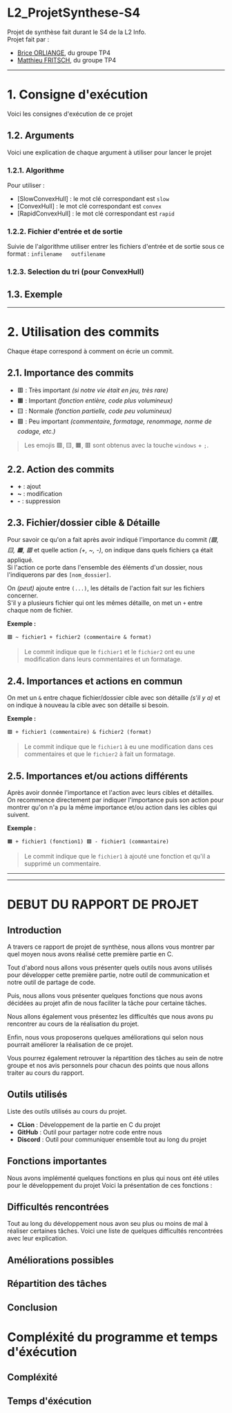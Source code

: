 # L2_ProjetSynthese-S4
Projet de synthèse fait durant le S4 de la L2 Info.  
Projet fait par :
- [Brice ORLIANGE](mailto:briceorl54580@gmail.com), du groupe TP4
- [Matthieu FRITSCH](mailto:mattfritsch98380@gmail.com), du groupe TP4

--------------------------------------
# 1. Consigne d'exécution
Voici les consignes d'exécution de ce projet

## 1.2. Arguments
Voici une explication de chaque argument à utiliser pour lancer le projet
### 1.2.1. Algorithme
Pour utiliser :
- [SlowConvexHull] : le mot clé correspondant est ```slow```
- [ConvexHull] : le mot clé correspondant est ```convex```
- [RapidConvexHull] : le mot clé correspondant est ```rapid```
### 1.2.2. Fichier d'entrée et de sortie
Suivie de l'algorithme utiliser entrer les fichiers d'entrée et de sortie sous ce format :
               ```infilename   outfilename``` 
### 1.2.3. Selection du tri (pour ConvexHull)

## 1.3. Exemple

--------------------------------------

# 2. Utilisation des commits
Chaque étape correspond à comment on écrie un commit.

## 2.1. Importance des commits

- 🟥 : Très important _(si notre vie était en jeu, très rare)_
- 🟧 : Important _(fonction entière, code plus volumineux)_
- 🟨 : Normale _(fonction partielle, code peu volumineux)_
- 🟩 : Peu important _(commentaire, formatage, renommage, norme de codage, etc.)_

> Les emojis 🟩, 🟨, 🟧, 🟥 sont obtenus avec la touche `windows` + `;`.

## 2.2. Action des commits

- **+** : ajout
- **~** : modification
- **-** : suppression

## 2.3. Fichier/dossier cible & Détaille

Pour savoir ce qu'on a fait après avoir indiqué l'importance du commit _(🟩, 🟨, 🟧, 🟥_ et quelle action _(+, ~, -)_,
on indique dans quels fichiers ça était appliqué.  
Si l'action ce porte dans l'ensemble des éléments d'un dossier, nous l'indiquerons par des `[nom_dossier]`.

On _(peut)_ ajoute entre `(...)`, les détails de l'action fait sur les fichiers concerner.  
S'il y a plusieurs fichier qui ont les mêmes détaille, on met un `+` entre chaque nom de fichier.

**Exemple :**
```
🟩 ~ fichier1 + fichier2 (commentaire & format) 
```
> Le commit indique que le `fichier1` et le `fichier2` ont eu une modification dans leurs commentaires et un formatage.

## 2.4. Importances et actions en commun

On met un `&` entre chaque fichier/dossier cible avec son détaille _(s'il y a)_ et on indique à nouveau la cible avec son détaille si besoin.

**Exemple :**
```
🟩 + fichier1 (commentaire) & fichier2 (format)
```
> Le commit indique que le `fichier1` à eu une modification dans ces commentaires et que le `fichier2` à fait un formatage.

## 2.5. Importances et/ou actions différents

Après avoir donnée l'importance et l'action avec leurs cibles et détailles.  
On recommence directement par indiquer l'importance puis son action pour montrer qu'on n'a pu la même importance et/ou action dans les cibles qui suivent.

**Exemple :**
```
🟧 + fichier1 (fonction1) 🟩 - fichier1 (commantaire)
```
> Le commit  indique que le `fichier1` à ajouté une fonction et qu'il a supprimé un commentaire.

--------------------------------------









----------------------------------------
#  DEBUT DU RAPPORT DE PROJET
##  Introduction
A travers ce rapport de projet de synthèse, nous allons vous montrer par quel moyen nous avons réalisé cette première partie en C.

Tout d'abord nous allons vous présenter quels outils nous avons utilisés pour développer cette première partie, notre outil de communication et notre outil de partage de code.

Puis, nous allons vous présenter quelques fonctions que nous avons décidées au projet afin de nous faciliter la tâche pour certaine tâches.

Nous allons également vous présentez les difficultés que nous avons pu rencontrer au cours de la réalisation du projet.

Enfin, nous vous proposerons quelques améliorations qui selon nous pourrait améliorer la réalisation de ce projet.

Vous pourrez également retrouver la répartition des tâches au sein de notre groupe et nos avis personnels pour chacun des points que nous allons traiter au cours du rapport. 

##  Outils utilisés

Liste des outils utilisés au cours du projet.

- **CLion** : Développement de la partie en C du projet
- **GitHub** : Outil pour partager notre code entre nous
- **Discord** : Outil pour communiquer ensemble tout au long du projet

##  Fonctions importantes 
Nous avons implémenté quelques fonctions en plus qui nous ont été utiles pour le développement du projet
Voici la présentation de ces fonctions :

##  Difficultés rencontrées 
Tout au long du développement nous avon seu plus ou moins de mal à réaliser certaines tâches.
Voici une liste de quelques difficultés rencontrées avec leur explication.

##  Améliorations possibles


##  Répartition des tâches 

##  Conclusion

#  Compléxité du programme et temps d'éxécution

##  Compléxité

##  Temps d'éxécution 
